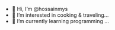 - 👋 Hi, I’m @hossainmys
- 👀 I’m interested in cooking & traveling...
- 🌱 I’m currently learning programming ...
